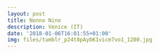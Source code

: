 ```yaml
---
layout: post
title: Nonno Nino
description: Venice (IT)
date: '2018-01-06T16:01:55+01:00'
img: files/tumblr_p24t8pAybK1vicm7vo1_1280.jpg
---
```

